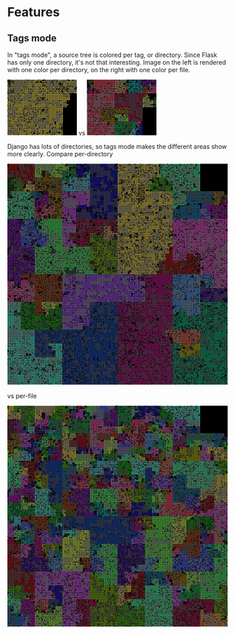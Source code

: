 
# Features

## Tags mode

In "tags mode", a source tree is colored per tag, or directory.  Since
Flask has only one directory, it's not that interesting. Image on the
left is rendered with one color per directory, on the right with one
color per file.

![Flask tags](images/flask_tags.png)
vs
![Flask](images/flask_path.png)

Django has lots of directories, so tags mode makes the different areas
show more clearly. Compare per-directory

![Django tags](images/django-1.9_tags.png)

vs per-file

![Django](images/django-1.9_path.png)
